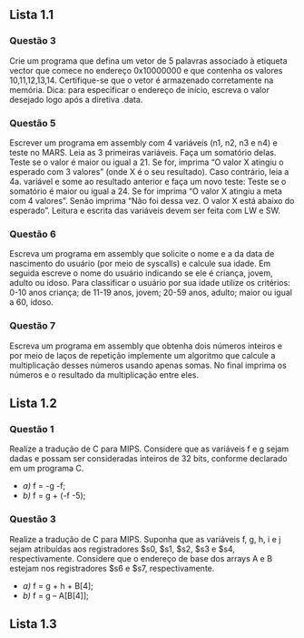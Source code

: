 ## Lista 1.1

### Questão 3
Crie um programa que defina um vetor de 5 palavras associado à etiqueta vector que comece no endereço 0x10000000 e que contenha os valores 10,11,12,13,14. Certifique-se que o vetor é armazenado corretamente na memória. Dica: para especificar o endereço de início, escreva o valor desejado logo após a diretiva .data.

### Questão 5
Escrever um programa em assembly com 4 variáveis (n1, n2, n3 e n4) e teste no MARS. Leia as 3 primeiras variáveis. Faça um somatório delas. Teste se o valor é maior ou igual a 21. Se for, imprima “O valor X atingiu o esperado com 3 valores” (onde X é o seu resultado). Caso contrário, leia a 4a. variável e some ao resultado anterior e faça um novo teste: Teste se o somatório é maior ou igual a 24. Se for imprima “O valor X atingiu a meta com 4 valores”. Senão imprima “Não foi dessa vez. O valor X está abaixo do esperado”. Leitura e escrita das variáveis devem ser feita com LW e SW.

### Questão 6
Escreva um programa em assembly que solicite o nome e a da data de nascimento do usuário (por meio de syscalls) e calcule sua idade. Em seguida escreve o nome do usuário indicando se ele é criança, jovem, adulto ou idoso.
Para classificar o usuário por sua idade utilize os critérios: 0-10 anos criança; de 11-19 anos, jovem; 20-59 anos, adulto; maior ou igual a 60, idoso.

### Questão 7
Escreva um programa em assembly que obtenha dois números inteiros e por meio de laços de repetição implemente um algoritmo que calcule a multiplicação desses números usando apenas somas. No final imprima os números e o resultado da multiplicação entre eles.

## Lista 1.2

### Questão 1
Realize a tradução de C para MIPS. Considere que as variáveis f e g sejam dadas e possam ser consideradas inteiros de 32 bits, conforme declarado em um programa C.
- *a)* f = -g -f;
- *b)* f = g + (-f -5);

### Questão 3
Realize a tradução de C para MIPS. Suponha que as variáveis f, g, h, i e j sejam atribuídas aos registradores $s0, $s1, $s2, $s3 e $s4, respectivamente. Considere que o endereço de base dos arrays A e B estejam nos registradores $s6 e $s7,
respectivamente.
- *a)* f = g + h + B[4];
- *b)* f = g – A[B[4]];


## Lista 1.3